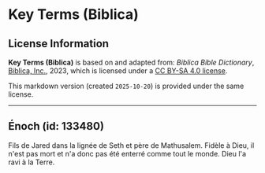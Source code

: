 # Key Terms (Biblica)

## License Information

**Key Terms (Biblica)** is based on and adapted from: _Biblica Bible Dictionary_, [Biblica, Inc.](https://www.biblica.com/), 2023, which is licensed under a [CC BY-SA 4.0 license](https://creativecommons.org/licenses/by-sa/4.0/legalcode.en).

This markdown version (created `2025-10-20`) is provided under the same license.



--------------------------------

## Énoch (id: 133480)

Fils de Jared dans la lignée de Seth et père de Mathusalem. Fidèle à Dieu, il n'est pas mort et n'a donc pas été enterré comme tout le monde. Dieu l'a ravi à la Terre.


